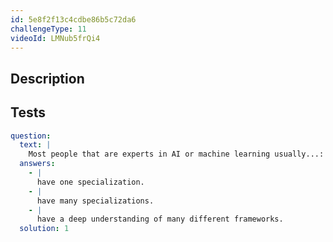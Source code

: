 ```yaml
---
id: 5e8f2f13c4cdbe86b5c72da6
challengeType: 11
videoId: LMNub5frQi4
---
```


## Description

<section id='description'>
</section>

## Tests

<section id='tests'>

```yml
question:
  text: |
    Most people that are experts in AI or machine learning usually...:
  answers:
    - |
      have one specialization.
    - |
      have many specializations.
    - |
      have a deep understanding of many different frameworks.
  solution: 1
```

</section>
